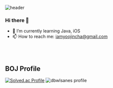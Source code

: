 ![header](https://capsule-render.vercel.app/api?type=waving&color=auto&height=300&section=header&text=YoojinCha&fontSize=90)
### Hi there 👋

<!--
**yoojincha/yoojincha** is a ✨ _special_ ✨ repository because its `README.md` (this file) appears on your GitHub profile.

Here are some ideas to get you started:

- 🔭 I’m currently working on ...
- 👯 I’m looking to collaborate on ...
- 🤔 I’m looking for help with ...
- 💬 Ask me about ...
- 😄 Pronouns: ...
- ⚡ Fun fact: ...
-->

- 🌱 I’m currently learning Java, iOS
- 📫 How to reach me: iamyoojincha@gmail.com
<br/>
<br/>

<h2>BOJ Profile</h2>

[![Solved.ac Profile](http://mazassumnida.wtf/api/v2/generate_badge?boj=dbwlsanes)](https://solved.ac/dbwlsanes/)
![dbwlsanes profile](http://mazandi.herokuapp.com/api?handle=dbwlsanes&theme=warm)
